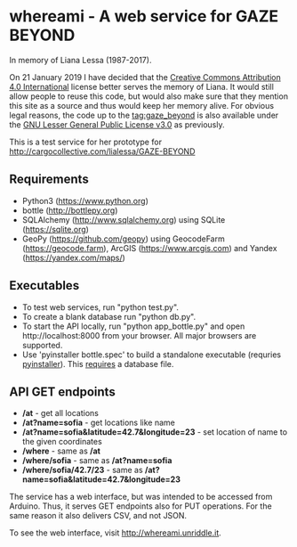 # whereami - A web service for GAZE BEYOND

In memory of Liana Lessa (1987-2017).

On 21 January 2019 I have decided that the [Creative Commons Attribution 4.0 International](https://creativecommons.org/licenses/by/4.0/) license better serves the memory of Liana. It would still allow people to reuse this code, but would also make sure that they mention this site as a source and thus would keep her memory alive. For obvious legal reasons, the code up to the [tag:gaze_beyond](https://github.com/mapto/whereami/releases/tag/gaze_beyond) is also available under the [GNU Lesser General Public License v3.0](https://www.gnu.org/licenses/lgpl-3.0.en.html) as previously.

This is a test service for her prototype for http://cargocollective.com/lialessa/GAZE-BEYOND

## Requirements
- Python3 (https://www.python.org)
- bottle (http://bottlepy.org)
- SQLAlchemy (http://www.sqlalchemy.org) using SQLite (https://sqlite.org)
- GeoPy (https://github.com/geopy) using GeocodeFarm (https://geocode.farm), ArcGIS (https://www.arcgis.com) and Yandex (https://yandex.com/maps/)

## Executables
- To test web services, run "python test.py".
- To create a blank database run "python db.py".
- To start the API locally, run "python app_bottle.py" and open http://localhost:8000 from your browser. All major browsers are supported.
- Use 'pyinstaller bottle.spec' to build a standalone executable (requries [pyinstaller](https://www.pyinstaller.org/)). This [requires](https://github.com/mapto/whereami/blob/master/bottle.spec) a database file.

## API GET endpoints
* **/at** - get all locations<br/>
* **/at?name=sofia** - get locations like name<br/>
* **/at?name=sofia&latitude=42.7&longitude=23** - set location of name to the given coordinates<br/>
* **/where** - same as **/at**<br/>
* **/where/sofia** - same as **/at?name=sofia**<br/>
* **/where/sofia/42.7/23** - same as **/at?name=sofia&latitude=42.7&longitude=23**<br/>

The service has a web interface, but was intended to be accessed from Arduino. Thus, it serves GET endpoints also for PUT operations. For the same reason it also delivers CSV, and not JSON.

To see the web interface, visit http://whereami.unriddle.it.
